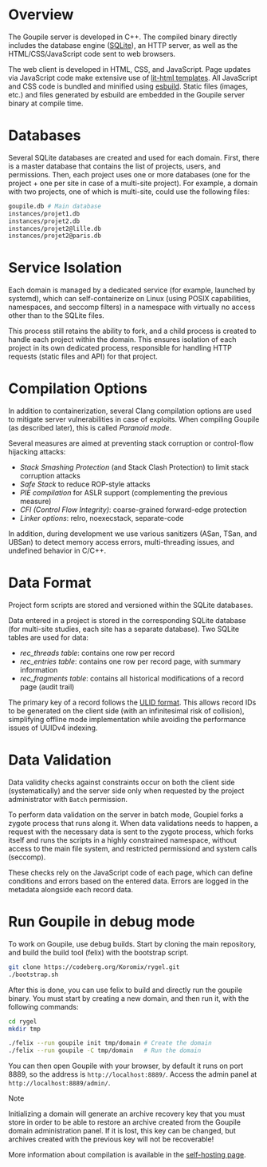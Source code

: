 # Overview

The Goupile server is developed in C++. The compiled binary directly includes the database engine ([SQLite](https://sqlite.org/)), an HTTP server, as well as the HTML/CSS/JavaScript code sent to web browsers.

The web client is developed in HTML, CSS, and JavaScript. Page updates via JavaScript code make extensive use of [lit-html templates](https://lit.dev/docs/templates/overview/). All JavaScript and CSS code is bundled and minified using [esbuild](https://esbuild.github.io/). Static files (images, etc.) and files generated by esbuild are embedded in the Goupile server binary at compile time.

# Databases

Several SQLite databases are created and used for each domain. First, there is a master database that contains the list of projects, users, and permissions. Then, each project uses one or more databases (one for the project + one per site in case of a multi-site project). For example, a domain with two projects, one of which is multi-site, could use the following files:

```sh
goupile.db # Main database
instances/projet1.db
instances/projet2.db
instances/projet2@lille.db
instances/projet2@paris.db
```

# Service Isolation

Each domain is managed by a dedicated service (for example, launched by systemd), which can self-containerize on Linux (using POSIX capabilities, namespaces, and seccomp filters) in a namespace with virtually no access other than to the SQLite files.

This process still retains the ability to fork, and a child process is created to handle each project within the domain. This ensures isolation of each project in its own dedicated process, responsible for handling HTTP requests (static files and API) for that project.

# Compilation Options

In addition to containerization, several Clang compilation options are used to mitigate server vulnerabilities in case of exploits. When compiling Goupile (as described later), this is called *Paranoid mode*.

Several measures are aimed at preventing stack corruption or control-flow hijacking attacks:

- *Stack Smashing Protection* (and Stack Clash Protection) to limit stack corruption attacks  
- *Safe Stack* to reduce ROP-style attacks  
- *PIE compilation* for ASLR support (complementing the previous measure)  
- *CFI (Control Flow Integrity)*: coarse-grained forward-edge protection  
- *Linker options*: relro, noexecstack, separate-code  

In addition, during development we use various sanitizers (ASan, TSan, and UBSan) to detect memory access errors, multi-threading issues, and undefined behavior in C/C++.

# Data Format

Project form scripts are stored and versioned within the SQLite databases.

Data entered in a project is stored in the corresponding SQLite database (for multi-site studies, each site has a separate database). Two SQLite tables are used for data:

- *rec_threads table*: contains one row per record
- *rec_entries table*: contains one row per record page, with summary information
- *rec_fragments table*: contains all historical modifications of a record page (audit trail)

The primary key of a record follows the [ULID format](https://github.com/ulid/spec). This allows record IDs to be generated on the client side (with an infinitesimal risk of collision), simplifying offline mode implementation while avoiding the performance issues of UUIDv4 indexing.

# Data Validation

Data validity checks against constraints occur on both the client side (systematically) and the server side only when requested by the project administrator with `Batch` permission.

To perform data validation on the server in batch mode, Goupiel forks a zygote process that runs along it. When data validations needs to happen, a request with the necessary data is sent to the zygote process, which forks itself and runs the scripts in a highly constrained namespace, without access to the main file system, and restricted permissiond and system calls (seccomp).

These checks rely on the JavaScript code of each page, which can define conditions and errors based on the entered data. Errors are logged in the metadata alongside each record data.

# Run Goupile in debug mode

To work on Goupile, use debug builds. Start by cloning the main repository, and build the build tool (felix) with the bootstrap script.

```sh
git clone https://codeberg.org/Koromix/rygel.git
./bootstrap.sh
```

After this is done, you can use felix to build and directly run the goupile binary. You must start by creating a new domain, and then run it, with the following commands:

```sh
cd rygel
mkdir tmp

./felix --run goupile init tmp/domain # Create the domain
./felix --run goupile -C tmp/domain   # Run the domain
```

You can then open Goupile with your browser, by default it runs on port 8889, so the address is `http://localhost:8889/`. Access the admin panel at `http://localhost:8889/admin/`.

> [!NOTE]
> Initializing a domain will generate an archive recovery key that you must store in order to be able to restore an archive created from the Goupile domain administration panel. If it is lost, this key can be changed, but archives created with the previous key will not be recoverable!

More information about compilation is available in the [self-hosting page](diy#compilation).
